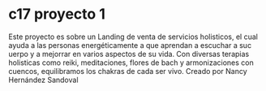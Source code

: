 ﻿# c17 proyecto 1
Este proyecto es sobre un Landing de venta de servicios holisticos, el cual ayuda a las personas energéticamente a que aprendan a escuchar a suc uerpo y a mejorrar en varios aspectos de su vida. Con diversas terapias holisticas como reiki, meditaciones, flores de bach y armonizaciones con cuencos, equilibramos los chakras de cada ser vivo.
Creado por Nancy Hernández Sandoval
